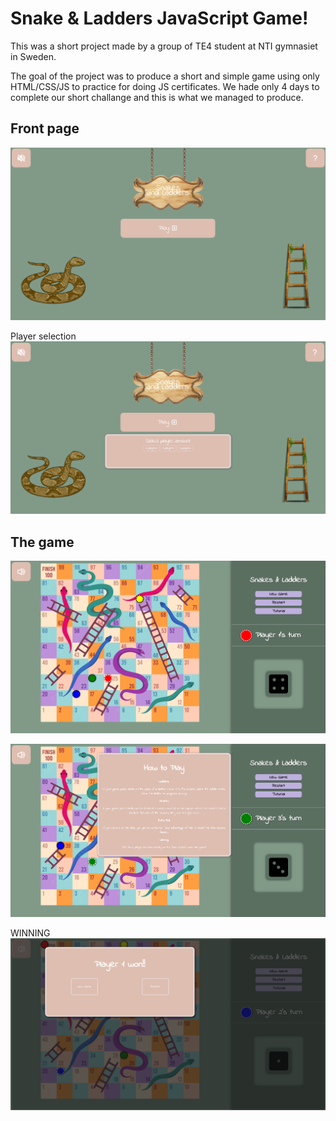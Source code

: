 # Snake & Ladders JavaScript Game!
This was a short project made by a group of TE4 student at NTI gymnasiet in Sweden.  

The goal of the project was to produce a short and simple game using only HTML/CSS/JS to practice for doing JS certificates. We hade only 4 days to complete our short challange and this is what we managed to produce.


## Front page
![My Image](img/s&k-index.png)

Player selection
![My Image](img/s&k-players.png)


## The game
![My Image](img/s&k-game.png)



![My Image](img/s&k-tutorial.png)

WINNING
![My Image](img/s&k-win.png)


